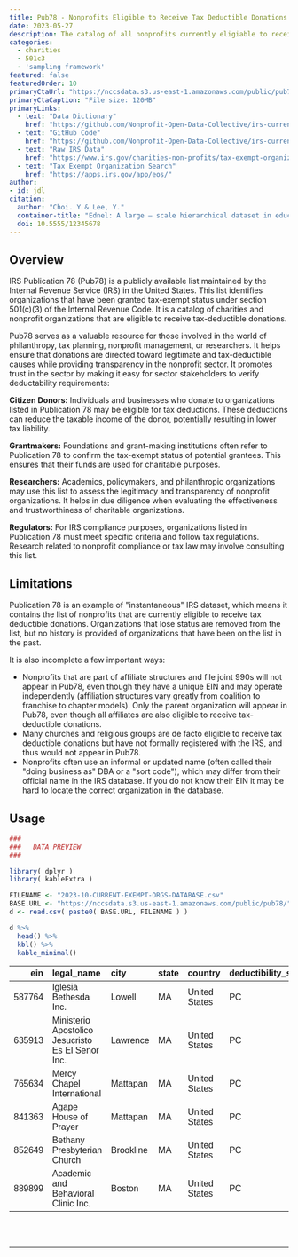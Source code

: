```yaml
---
title: Pub78 - Nonprofits Eligible to Receive Tax Deductible Donations
date: 2023-05-27
description: The catalog of all nonprofits currently eligiable to receive tax-deductible donations. 
categories:
  - charities
  - 501c3
  - 'sampling framework'
featured: false
featuredOrder: 10
primaryCtaUrl: "https://nccsdata.s3.us-east-1.amazonaws.com/public/pub78/2023-10-CURRENT-EXEMPT-ORGS-DATABASE.csv"
primaryCtaCaption: "File size: 120MB"
primaryLinks:
  - text: "Data Dictionary"
    href: "https://github.com/Nonprofit-Open-Data-Collective/irs-current-exempt-orgs-database#data-dictionary"
  - text: "GitHub Code"
    href: "https://github.com/Nonprofit-Open-Data-Collective/irs-current-exempt-orgs-database"
  - text: "Raw IRS Data"
    href: "https://www.irs.gov/charities-non-profits/tax-exempt-organization-search-bulk-data-downloads"
  - text: "Tax Exempt Organization Search"
    href: "https://apps.irs.gov/app/eos/"
author:
- id: jdl
citation: 
  author: "Choi. Y & Lee, Y."
  container-title: "Ednel: A large – scale hierarchical dataset in education"
  doi: 10.5555/12345678
---
```


## Overview

IRS Publication 78 (Pub78) is a publicly available list maintained by the Internal Revenue Service (IRS) in the United States. This list identifies organizations that have been granted tax-exempt status under section 501(c)(3) of the Internal Revenue Code. It is a catalog of charities and nonprofit organizations that are eligible to receive tax-deductible donations.

Pub78 serves as a valuable resource for those involved in the world of philanthropy, tax planning, nonprofit management, or researchers. It helps ensure that donations are directed toward legitimate and tax-deductible causes while providing transparency in the nonprofit sector. It promotes trust in the sector by making it easy for sector stakeholders to verify deductability requirements: 

**Citizen Donors:** Individuals and businesses who donate to organizations listed in Publication 78 may be eligible for tax deductions. These deductions can reduce the taxable income of the donor, potentially resulting in lower tax liability.

**Grantmakers:** Foundations and grant-making institutions often refer to Publication 78 to confirm the tax-exempt status of potential grantees. This ensures that their funds are used for charitable purposes.

**Researchers:** Academics, policymakers, and philanthropic organizations may use this list to assess the legitimacy and transparency of nonprofit organizations. It helps in due diligence when evaluating the effectiveness and trustworthiness of charitable organizations.

**Regulators:** For IRS compliance purposes, organizations listed in Publication 78 must meet specific criteria and follow tax regulations. Research related to nonprofit compliance or tax law may involve consulting this list.

## Limitations 

Publication 78 is an example of "instantaneous" IRS dataset, which means it contains the list of nonprofits that are currently eligible to receive tax deductible donations. Organizations that lose status are removed from the list, but no history is provided of organizations that have been on the list in the past.

It is also incomplete a few important ways: 

* Nonprofits that are part of affiliate structures and file joint 990s will not appear in Pub78, even though they have a unique EIN and may operate independently (affiliation structures vary greatly from coalition to franchise to chapter models). Only the parent organization will appear in Pub78, even though all affiliates are also eligible to receive tax-deductible donations.
* Many churches and religious groups are de facto eligible to receive tax deductible donations but have not formally registered with the IRS, and thus would not appear in Pub78.
* Nonprofits often use an informal or updated name (often called their "doing business as" DBA or a "sort code"), which may differ from their official name in the IRS database. If you do not know their EIN it may be hard to locate the correct organization in the database.  

## Usage 

```r
###
###   DATA PREVIEW
###

library( dplyr )
library( kableExtra )

FILENAME <- "2023-10-CURRENT-EXEMPT-ORGS-DATABASE.csv"
BASE.URL <- "https://nccsdata.s3.us-east-1.amazonaws.com/public/pub78/"
d <- read.csv( paste0( BASE.URL, FILENAME ) )

d %>%
  head() %>%  
  kbl() %>%
  kable_minimal()
```

<!--

To get HTML table to copy into this page: 

k <- 
  d %>%
  head() %>%  
  kbl() %>%
  kable_minimal()

cat(k) 

-->

<table class=" lightable-minimal" style='font-family: "Trebuchet MS", verdana, sans-serif; margin-left: auto; margin-right: auto;'>
 <thead>
  <tr>
   <th style="text-align:right;"> ein </th>
   <th style="text-align:left;"> legal_name </th>
   <th style="text-align:left;"> city </th>
   <th style="text-align:left;"> state </th>
   <th style="text-align:left;"> country </th>
   <th style="text-align:left;"> deductibility_status </th>
   <th style="text-align:left;"> ID </th>
  </tr>
 </thead>
<tbody>
  <tr>
   <td style="text-align:right;"> 587764 </td>
   <td style="text-align:left;"> Iglesia Bethesda Inc. </td>
   <td style="text-align:left;"> Lowell </td>
   <td style="text-align:left;"> MA </td>
   <td style="text-align:left;"> United States </td>
   <td style="text-align:left;"> PC </td>
   <td style="text-align:left;"> ID-000587764 </td>
  </tr>
  <tr>
   <td style="text-align:right;"> 635913 </td>
   <td style="text-align:left;"> Ministerio Apostolico Jesucristo Es El Senor Inc. </td>
   <td style="text-align:left;"> Lawrence </td>
   <td style="text-align:left;"> MA </td>
   <td style="text-align:left;"> United States </td>
   <td style="text-align:left;"> PC </td>
   <td style="text-align:left;"> ID-000635913 </td>
  </tr>
  <tr>
   <td style="text-align:right;"> 765634 </td>
   <td style="text-align:left;"> Mercy Chapel International </td>
   <td style="text-align:left;"> Mattapan </td>
   <td style="text-align:left;"> MA </td>
   <td style="text-align:left;"> United States </td>
   <td style="text-align:left;"> PC </td>
   <td style="text-align:left;"> ID-000765634 </td>
  </tr>
  <tr>
   <td style="text-align:right;"> 841363 </td>
   <td style="text-align:left;"> Agape House of Prayer </td>
   <td style="text-align:left;"> Mattapan </td>
   <td style="text-align:left;"> MA </td>
   <td style="text-align:left;"> United States </td>
   <td style="text-align:left;"> PC </td>
   <td style="text-align:left;"> ID-000841363 </td>
  </tr>
  <tr>
   <td style="text-align:right;"> 852649 </td>
   <td style="text-align:left;"> Bethany Presbyterian Church </td>
   <td style="text-align:left;"> Brookline </td>
   <td style="text-align:left;"> MA </td>
   <td style="text-align:left;"> United States </td>
   <td style="text-align:left;"> PC </td>
   <td style="text-align:left;"> ID-000852649 </td>
  </tr>
  <tr>
   <td style="text-align:right;"> 889899 </td>
   <td style="text-align:left;"> Academic and Behavioral Clinic Inc. </td>
   <td style="text-align:left;"> Boston </td>
   <td style="text-align:left;"> MA </td>
   <td style="text-align:left;"> United States </td>
   <td style="text-align:left;"> PC </td>
   <td style="text-align:left;"> ID-000889899 </td>
  </tr>
</tbody>
</table>


<br>
<br>
<hr>
<br>
<br>




